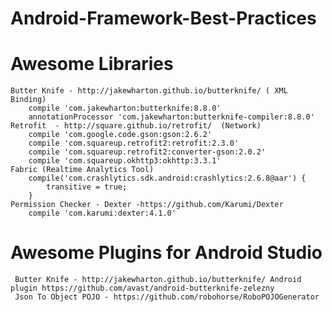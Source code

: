 # Android-Framework-Best-Practices

# Awesome Libraries
    Butter Knife - http://jakewharton.github.io/butterknife/ ( XML Binding)
        compile 'com.jakewharton:butterknife:8.8.0'
        annotationProcessor 'com.jakewharton:butterknife-compiler:8.8.0'  
    Retrofit  - http://square.github.io/retrofit/  (Network)
        compile 'com.google.code.gson:gson:2.6.2'
        compile 'com.squareup.retrofit2:retrofit:2.3.0'
        compile 'com.squareup.retrofit2:converter-gson:2.0.2'
        compile 'com.squareup.okhttp3:okhttp:3.3.1'
    Fabric (Realtime Analytics Tool)
        compile('com.crashlytics.sdk.android:crashlytics:2.6.8@aar') {
            transitive = true;
        }
    Permission Checker - Dexter -https://github.com/Karumi/Dexter
        compile 'com.karumi:dexter:4.1.0' 
       
# Awesome Plugins for Android Studio
     Butter Knife - http://jakewharton.github.io/butterknife/ Android plugin https://github.com/avast/android-butterknife-zelezny
     Json To Object POJO - https://github.com/robohorse/RoboPOJOGenerator
